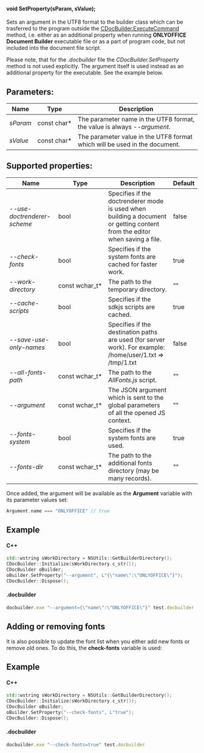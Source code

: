 #### void SetProperty(sParam, sValue);

Sets an argument in the UTF8 format to the builder class which can be trasferred to the program outside the [CDocBuilder.ExecuteCommand](../../CDocBuilder/ExecuteCommand/index.md) method, i.e. either as an additional property when running **ONLYOFFICE Document Builder** executable file or as a part of program code, but not included into the document file script.

Please note, that for the *.docbuilder* file the *CDocBuilder.SetProperty* method is not used explicitly. The argument itself is used instead as an additional property for the executable. See the example below.

## Parameters:

| Name     | Type         | Description                                                                |
| -------- | ------------ | -------------------------------------------------------------------------- |
| *sParam* | const char\* | The parameter name in the UTF8 format, the value is always *--argument*.   |
| *sValue* | const char\* | The parameter value in the UTF8 format which will be used in the document. |

## Supported properties:

| Name                        | Type             | Description                                                                                                                | Default |
| --------------------------- | ---------------- | -------------------------------------------------------------------------------------------------------------------------- | ------- |
| *--use-doctrenderer-scheme* | bool             | Specifies if the doctrenderer mode is used when building a document or getting content from the editor when saving a file. | false   |
| *--check-fonts*             | bool             | Specifies if the system fonts are cached for faster work.                                                                  | true    |
| *--work-directory*          | const wchar\_t\* | The path to the temporary directory.                                                                                       | ""      |
| *--cache-scripts*           | bool             | Specifies if the sdkjs scripts are cached.                                                                                 | true    |
| *--save-use-only-names*     | bool             | Specifies if the destination paths are used (for server work). For example: /home/user/1.txt => /tmp/1.txt                 | false   |
| *--all-fonts-path*          | const wchar\_t\* | The path to the *AllFonts.js* script.                                                                                      | ""      |
| *--argument*                | const wchar\_t\* | The JSON argument which is sent to the global parameters of all the opened JS context.                                     | ""      |
| *--fonts-system*            | bool             | Specifies if the system fonts are used.                                                                                    | true    |
| *--fonts-dir*               | const wchar\_t\* | The path to the additional fonts directory (may be many records).                                                          | ""      |

Once added, the argument will be available as the **Argument** variable with its parameter values set:

```c++
Argument.name === "ONLYOFFICE" // true
```

## Example

#### C++

```c++
std::wstring sWorkDirectory = NSUtils::GetBuilderDirectory();
CDocBuilder::Initialize(sWorkDirectory.c_str());
CDocBuilder oBuilder;
oBuilder.SetProperty("--argument", L"{\"name\":\"ONLYOFFICE\"}");
CDocBuilder::Dispose();
```

#### .docbuilder

```js
docbuilder.exe "--argument={\"name\":\"ONLYOFFICE\"}" test.docbuilder
```

## Adding or removing fonts

It is also possible to update the font list when you either add new fonts or remove old ones. To do this, the **check-fonts** variable is used:

## Example

#### C++

```c++
std::wstring sWorkDirectory = NSUtils::GetBuilderDirectory();
CDocBuilder::Initialize(sWorkDirectory.c_str());
CDocBuilder oBuilder;
oBuilder.SetProperty("--check-fonts", L"true");
CDocBuilder::Dispose();
```

#### .docbuilder

```js
docbuilder.exe "--check-fonts=true" test.docbuilder
```
